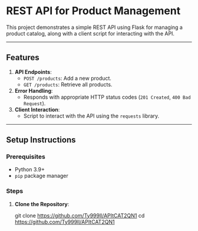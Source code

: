 # REST API for Product Management

This project demonstrates a simple REST API using Flask for managing a product catalog, along with a client script for interacting with the API.

---

## Features

1. **API Endpoints**:
   - `POST /products`: Add a new product.
   - `GET /products`: Retrieve all products.
2. **Error Handling**:
   - Responds with appropriate HTTP status codes (`201 Created`, `400 Bad Request`).
3. **Client Interaction**:
   - Script to interact with the API using the `requests` library.

---

## Setup Instructions

### Prerequisites
- Python 3.9+
- `pip` package manager

### Steps

1. **Clone the Repository**:
   
   git clone  https://github.com/Ty999ll/APItCAT2QN1
   cd https://github.com/Ty999ll/APItCAT2QN1

